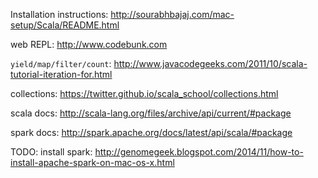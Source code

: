 Installation instructions: http://sourabhbajaj.com/mac-setup/Scala/README.html

web REPL: http://www.codebunk.com

`yield/map/filter/count`: http://www.javacodegeeks.com/2011/10/scala-tutorial-iteration-for.html

collections: https://twitter.github.io/scala_school/collections.html

scala docs: http://scala-lang.org/files/archive/api/current/#package

spark docs: http://spark.apache.org/docs/latest/api/scala/#package

TODO: install spark: http://genomegeek.blogspot.com/2014/11/how-to-install-apache-spark-on-mac-os-x.html


